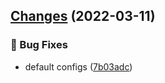 ## [Changes](https://github.com/chnliquan/scaffold/compare/v0.2.1-beta.0...v0.2.1) (2022-03-11)


### 🐛 Bug Fixes

* default configs ([7b03adc](https://github.com/chnliquan/scaffold/commit/7b03adc5c0bc792d03f0cda42f187c6cfb2b08e7))



